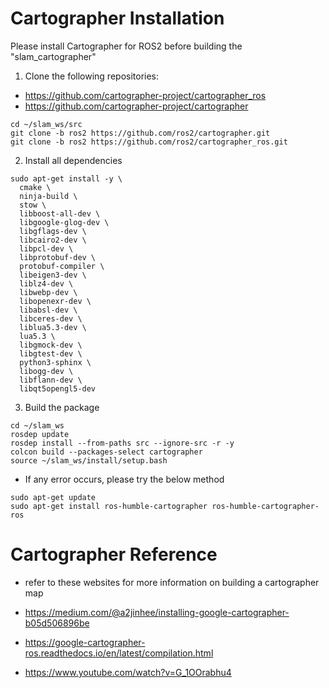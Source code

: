 # Cartographer Installation
Please install Cartographer for ROS2 before building the "slam_cartographer"

1. Clone the following repositories:

- https://github.com/cartographer-project/cartographer_ros
- https://github.com/cartographer-project/cartographer

```
cd ~/slam_ws/src
git clone -b ros2 https://github.com/ros2/cartographer.git
git clone -b ros2 https://github.com/ros2/cartographer_ros.git
```

2. Install all dependencies

```
sudo apt-get install -y \
  cmake \
  ninja-build \
  stow \
  libboost-all-dev \
  libgoogle-glog-dev \
  libgflags-dev \
  libcairo2-dev \
  libpcl-dev \
  libprotobuf-dev \
  protobuf-compiler \
  libeigen3-dev \
  liblz4-dev \
  libwebp-dev \
  libopenexr-dev \
  libabsl-dev \
  libceres-dev \
  liblua5.3-dev \
  lua5.3 \
  libgmock-dev \
  libgtest-dev \
  python3-sphinx \
  libogg-dev \
  libflann-dev \
  libqt5opengl5-dev
```

3. Build the package
```
cd ~/slam_ws
rosdep update
rosdep install --from-paths src --ignore-src -r -y
colcon build --packages-select cartographer
source ~/slam_ws/install/setup.bash
```

* If any error occurs, please try the below method
```
sudo apt-get update 
sudo apt-get install ros-humble-cartographer ros-humble-cartographer-ros
```


# Cartographer Reference
- refer to these websites for more information on building a cartographer map

- https://medium.com/@a2jinhee/installing-google-cartographer-b05d506896be

- https://google-cartographer-ros.readthedocs.io/en/latest/compilation.html

- https://www.youtube.com/watch?v=G_1OOrabhu4
